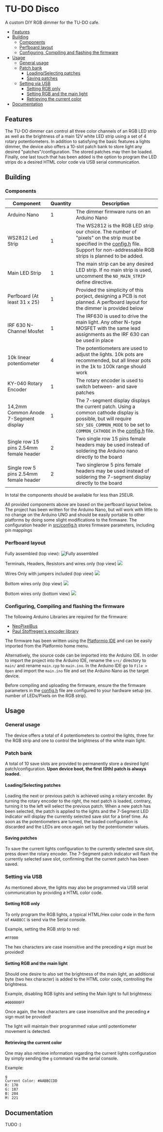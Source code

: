 <!-- omit in toc -->
# TU-DO Disco

A custom DIY RGB dimmer for the TU-DO cafe.

- [Features](#features)
- [Building](#building)
  - [Components](#components)
  - [Perfboard layout](#perfboard-layout)
  - [Configuring, Compiling and flashing the firmware](#configuring-compiling-and-flashing-the-firmware)
- [Usage](#usage)
  - [General usage](#general-usage)
  - [Patch bank](#patch-bank)
    - [Loading/Selecting patches](#loadingselecting-patches)
    - [Saving patches](#saving-patches)
  - [Setting via USB](#setting-via-usb)
    - [Setting RGB only](#setting-rgb-only)
    - [Setting RGB and the main light](#setting-rgb-and-the-main-light)
    - [Retrieving the current color](#retrieving-the-current-color)
- [Documentation](#documentation)

## Features

The TU-DO dimmer can control all three color channels of an RGB LED strip as well as the brightness of a main 12V white LED strip using a set of 4 rotary potentiometers. In addition to satisfying the basic features a lights dimmer, the device also offers a 10-slot patch bank to store light any desired "patches"/configuration. The stored patches may then be loaded. Finally, one last touch that has been added is the option to program the LED strips do a desired HTML color code via USB serial communication.

## Building

### Components

|Component|Quantity|Description|
|---------|--------|-----------|
|Arduino Nano|1|The dimmer firmware runs on an Arduino Nano|
|WS2812 Led Strip|1|The WS2812 is the RGB LED strip our choice. The number of "pixels" on the strip must be specified in the [config.h](src/config.h) file. Support for non-addressable RGB strips is planned to be added.|
|Main LED Strip|1|The main strip can be any desired LED strip. If no main strip is used, uncomment the `NO_MAIN_STRIP` define directive.|
|Perfboard (At least 31 x 25)|1|Provided the simplicity of this porject, designing a PCB is not planned. A perfboard layout for the dimmer is provided below|
|IRF 630 N-Channel Mosfet|1|The IRF630 is used to drive the main light. Any other N-type MOSFET with the same lead assignments as the IRF 630 can be used in place|
|10k linear potentiometer|4|The potentiometers are used to adjust the lights. 10k pots are recommended, but all linear pots in the 1k to 100k range should work|
|KY-040 Rotary Encoder|1|The rotary encoder is used to switch between- and save patches|
|14,2mm Common Anode 7-Segment display|1|The 7-segment display displays the current patch. Using a common cathode display is possible, but will require `SEV_SEG_COMMON_MODE` to be set to `COMMON_CATHODE` in the [config.h](src/config.h) file.|
|Single row 15 pins 2.54mm female header|2|Two single row 15 pins female headers may be used instead of soldering the Arduino nano directly to the board|
|Single row 5 pins 2.54mm female header|2|Two singlerow 5 pins female headers may be used instead of soldering the 7-segment display directly to the board|

In total the components should be available for less than 25EUR.

All provided components above are based on the perfboard layout below. The project has been written for the Arduino Nano, but will work with little to no change on the Arduino UNO and should be easily portable to other platforms by doing some slight modifications to the firmware. The configuration header in [src/config.h](src/config.h) stores firmware parameters, including pin mappings

### Perfboard layout

Fully assembled (top view):
![Fully assembled](Full-Top.png)

Terminals, Headers, Resistors and wires only (top view)
![](Less-Top.png)

Wires Only with jumpers included (top view)
![](Wires-Only-Top.png)

Bottom wires only (top view)
![](Wires-Only-Bottom-Layer-Top.png)

Bottom wires only (bottom view)
![](Wires-Only-Bottom-Layer-Bottom.png)

### Configuring, Compiling and flashing the firmware

The following Arduino Libraries are required for the firmware:

- [NeoPixelBus](https://github.com/adafruit/Adafruit_NeoPixel)
- [Paul Stoffregen's encoder library](https://github.com/PaulStoffregen/Encoder)

The firmware has been written using the [Platformio IDE](https://platformio.org/platformio-ide) and can be easily imported from the Platformio home menu.

Alternatively, the source code can be imported into the Arduino IDE. In order to import the project into the Arduino IDE, rename the `src/` directory to `main/` and rename `main.cpp` to `main.ino`. In the Arduino IDE go to `File > Open` and import the `main.ino` file and set the Arduino Nano as the target device.

Before compiling and uploading the firmware, ensure the the firmware parameters in the [config.h](src/config.h) file are configured to your hardware setup (ex. number of LEDs/Pixels on the RGB strip).

## Usage

### General usage

The device offers a total of 4 potentiometers to control the lights, three for the RGB strip and one to control the brightness of the white main light.

### Patch bank

A total of 10 save slots are provided to permanently store a desired light patch/configuration. **Upon device boot, the first (0th) patch is always loaded.**


#### Loading/Selecting patches

Loading the next or previous patch is achieved using a rotary encoder. By turning the rotary encoder to the right, the next patch is loaded, contrary, turning it to the left will select the previous patch. When a new patch has been selected, the patch is applied to the lights and the 7-Segment LED indicator will display the currently selected save slot for a brief time. As soon as the potentiometers are turned, the loaded configuration is discarded and the LEDs are once again set by the potentiometer values.

#### Saving patches

To save the current lights configuration to the currently selected save slot, press down the rotary encoder. The 7-Segment patch indicator will flash the currently selected save slot, confirming that the current patch has been saved.


### Setting via USB

As mentioned above, the lights may also be programmed via USB serial communication by providing a HTML color code.

#### Setting RGB only

To only program the RGB lights, a typical HTML/Hex color code in the form of `#AABBCC` is send via the Serial console.

Example, setting the RGB strip to red:
```
#FF000
```

The hex characters are case insensitive and the preceding `#` sign must be provided!

#### Setting RGB and the main light

Should one desire to also set the brightness of the main light, an additional byte (two hex character) is added to the HTML color code, controlling the brightness.

Example, disabling RGB lights and setting the Main light to full brightness:
```
#000000FF
```

Once again, the hex characters are case insensitive and the preceding `#` sign must be provided!

The light will maintain their programmed value until potentiometer movement is detected.

#### Retrieving the current color

One may also retrieve information regarding the current lights configuration by simply sending the `g` command via the serial console.

Example:
```
g
Current Color: #AABBCCDD
R: 170
G: 187
B: 204
M: 221
```

## Documentation

TUDO :)